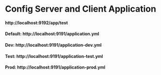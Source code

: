 
# Config Server and Client Application

#### http://localhost:9192/app/test

#### Default: http://localhost:9191/application.yml
#### Dev: http://localhost:9191/application-dev.yml
#### Test: http://localhost:9191/application-test.yml
#### Prod: http://localhost:9191/application-prod.yml

